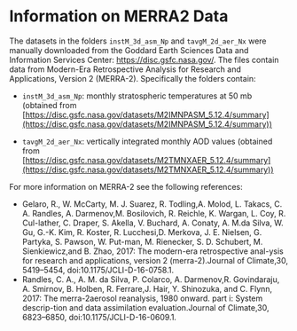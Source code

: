 # Information on MERRA2 Data

The datasets in the folders `instM_3d_asm_Np` and `tavgM_2d_aer_Nx` were manually downloaded from the Goddard Earth Sciences Data and Information Services Center:
https://disc.gsfc.nasa.gov/. The files contain data from Modern-Era
Retrospective Analysis for Research and Applications, Version 2
(MERRA-2). Specifically the folders contain:

- `instM_3d_asm_Np`: monthly stratospheric temperatures at 50
mb (obtained from
[https://disc.gsfc.nasa.gov/datasets/M2IMNPASM_5.12.4/summary](https://disc.gsfc.nasa.gov/datasets/M2IMNPASM_5.12.4/summary))

- `tavgM_2d_aer_Nx`: vertically integrated monthly AOD values
(obtained from
[https://disc.gsfc.nasa.gov/datasets/M2TMNXAER_5.12.4/summary](https://disc.gsfc.nasa.gov/datasets/M2TMNXAER_5.12.4/summary))

For more information on MERRA-2 see the following references:

- Gelaro, R., W. McCarty, M. J. Suarez, R. Todling,A. Molod, L.
Takacs, C. A. Randles, A. Darmenov,M. Bosilovich, R. Reichle, K.
Wargan, L. Coy, R. Cul-lather, C. Draper, S. Akella, V. Buchard, A.
Conaty, A. M.da Silva, W. Gu, G.-K. Kim, R. Koster, R. Lucchesi,D.
Merkova, J. E. Nielsen, G. Partyka, S. Pawson, W. Put-man, M.
Rienecker, S. D. Schubert, M. Sienkiewicz,and B. Zhao, 2017: The
modern-era retrospective anal-ysis for research and applications,
version 2 (merra-2).Journal of Climate,30, 5419–5454,
doi:10.1175/JCLI-D-16-0758.1.
- Randles, C. A., A. M. da Silva, P. Colarco, A. Darmenov,R.
Govindaraju, A. Smirnov, B. Holben, R. Ferrare,J. Hair, Y.
Shinozuka, and C. Flynn, 2017: The merra-2aerosol reanalysis, 1980
onward. part i: System descrip-tion and data assimilation
evaluation.Journal of Climate,30, 6823–6850,
doi:10.1175/JCLI-D-16-0609.1.

